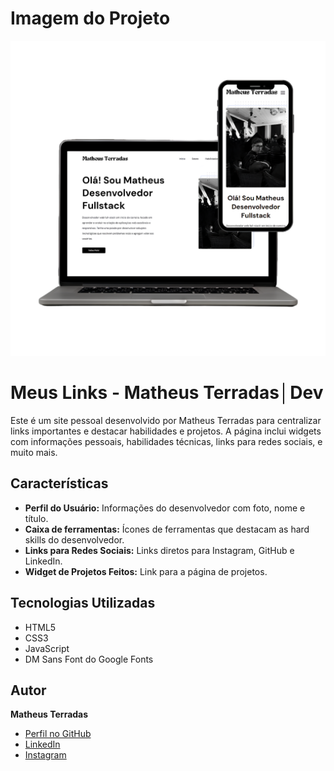 
# Imagem do Projeto
![imagem do projeto](./assets/imgreadme.png "Link Bio Matheus Terradas DEV")

# Meus Links - Matheus Terradas│Dev

Este é um site pessoal desenvolvido por Matheus Terradas para centralizar links importantes e destacar habilidades e projetos. A página inclui widgets com informações pessoais, habilidades técnicas, links para redes sociais, e muito mais.

## Características

- **Perfil do Usuário:** Informações do desenvolvedor com foto, nome e título.
- **Caixa de ferramentas:** Ícones de ferramentas que destacam as hard skills do desenvolvedor.
- **Links para Redes Sociais:** Links diretos para Instagram, GitHub e LinkedIn.
- **Widget de Projetos Feitos:** Link para a página de projetos.

## Tecnologias Utilizadas

- HTML5
- CSS3
- JavaScript
- DM Sans Font do Google Fonts

## Autor

**Matheus Terradas**
- [Perfil no GitHub](https://github.com/MatheusTerradasDEV)
- [LinkedIn](https://www.linkedin.com/in/matheus-terradas-5b14012a4/)
- [Instagram](https://www.instagram.com/matheus_terradas/)

